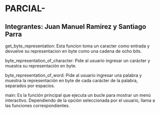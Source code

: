 # PARCIAL-
## Integrantes: Juan Manuel Ramirez y Santiago Parra 

get_byte_representation: Esta funcion toma un caracter como entrada y devuelve su representacion en byte como una cadena de ocho bits.

byte_representation_of_character: Pide al usuario ingresar un carácter y muestra su representación en byte.

byte_representation_of_word: Pide al usuario ingresar una palabra y muestra la representación en byte de cada carácter de la palabra, separados por espacios.

main: Es la función principal que ejecuta un bucle para mostrar un menú interactivo. Dependiendo de la opción seleccionada por el usuario, llama a las funciones correspondientes.
